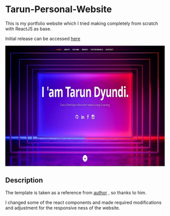 # Tarun-Personal-Website
 This is my portfolio website which I tried making completely from scratch with ReactJS as base.
 
 Initial release can be accessed [here](https://tacklestar-portfolio.herokuapp.com/) 
 

![img](https://github.com/tacklesta/tacklestar-personal-website/blob/master/public/images/portfolio/resume-website.jpg?raw=true)

## Description

The template is taken as a reference from [author](https://github.com/tbakerx) , so thanks to him.

I changed some of the react components and made required modifications and adjustment for the responsive ness of the website.
